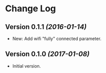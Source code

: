 Change Log
==========

Version 0.1.1 *(2016-01-14)*
----------------------------

 * New: Add wifi "fully" connected parameter.


Version 0.1.0 *(2017-01-08)*
----------------------------

* Initial version.
